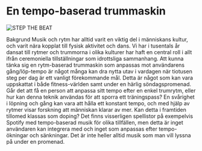 # En tempo-baserad trummaskin
![STEP THE BEAT](https://user-images.githubusercontent.com/73692517/162933370-0d895c3d-c025-4437-8d46-97595b0ea796.jpg)

Bakgrund
Musik och rytm har alltid varit en viktig del i människans kultur, och varit nära kopplat till fysisk aktivitet och dans. Vi har i tusentals år dansat till rytmer och trummorna i olika kulturer har haft en central roll i allt ifrån ceremoniella tillställningar som idrottsliga sammanhang. Att kunna tänka sig en rytm-baserad trummaskin som anpassas mot användarens gång/löp-tempo är något många kan dra nytta utav i vardagen när tiotusen steg per dag är ett vanligt förekommande mål. Detta är något som kan vara uppskattat i både fitness-världen samt under en härlig söndagspromenad. Går det att få en person att anpassa sitt tempo efter en enkel trumrytm, eller hur kan denna teknik användas för att sporra ett träningspass? En svårighet i löpning och gång kan vara att hålla ett konstant tempo, och med hjälp av rytmer visar forskning att människan klarar av mer. Kan detta i framtiden tillomed klassas som doping?
Det finns visserligen spellistor på exempelvis Spotify med tempo-baserad musik för olika tillfällen, men detta är inget användaren kan integrera med och inget som anpassas efter tempo-ökningar och sänkningar. Det är inte heller alltid musik som man vill lyssna på under en promenad.
